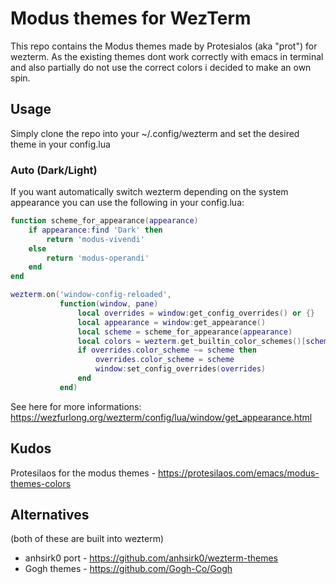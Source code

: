 # Modus themes for WezTerm

This repo contains the Modus themes made by Protesialos (aka "prot") for wezterm.
As the existing themes dont work correctly with emacs in terminal and also partially 
do not use the correct colors i decided to make an own spin.

## Usage
Simply clone the repo into your ~/.config/wezterm and set the desired theme in your config.lua

### Auto (Dark/Light)
If you want automatically switch wezterm depending on the system appearance you can use the 
following in your config.lua:

``` lua
function scheme_for_appearance(appearance)
    if appearance:find 'Dark' then
        return 'modus-vivendi'
    else
        return 'modus-operandi'
    end
end

wezterm.on('window-config-reloaded',
           function(window, pane)
               local overrides = window:get_config_overrides() or {}
               local appearance = window:get_appearance()
               local scheme = scheme_for_appearance(appearance)
               local colors = wezterm.get_builtin_color_schemes()[scheme]
               if overrides.color_scheme ~= scheme then
                   overrides.color_scheme = scheme
                   window:set_config_overrides(overrides)
               end
           end)
```
See here for more informations: https://wezfurlong.org/wezterm/config/lua/window/get_appearance.html

## Kudos
Protesilaos for the modus themes - https://protesilaos.com/emacs/modus-themes-colors

## Alternatives
(both of these are built into wezterm)
- anhsirk0 port - https://github.com/anhsirk0/wezterm-themes
- Gogh themes - https://github.com/Gogh-Co/Gogh
